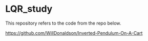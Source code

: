 # LQR_study

This repository refers to the code from the repo below.

https://github.com/WillDonaldson/Inverted-Pendulum-On-A-Cart
